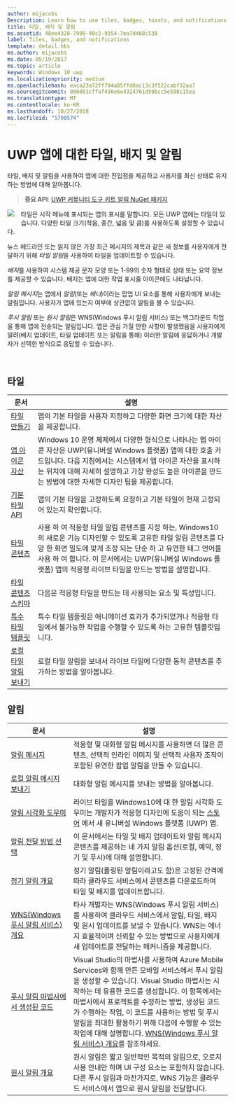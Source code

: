 ```yaml
---
author: mijacobs
Description: Learn how to use tiles, badges, toasts, and notifications to provide entry points into your app and keep users up-to-date.
title: 타일, 배지 및 알림
ms.assetid: 48ee4328-7999-40c2-9354-7ea7d488c538
label: Tiles, badges, and notifications
template: detail.hbs
ms.author: mijacobs
ms.date: 05/19/2017
ms.topic: article
keywords: Windows 10 uwp
ms.localizationpriority: medium
ms.openlocfilehash: eaca23a72ff794a85ffd8ac13c3f522cabf32aa7
ms.sourcegitcommit: 086001cffaf436e6e4324761d59bcc5e598c15ea
ms.translationtype: MT
ms.contentlocale: ko-KR
ms.lasthandoff: 10/27/2018
ms.locfileid: "5700574"
---
```

# <a name="tiles-badges-and-notifications-for-uwp-apps"></a>UWP 앱에 대한 타일, 배지 및 알림
 

타일, 배지 및 알림을 사용하여 앱에 대한 진입점을 제공하고 사용자를 최신 상태로 유지하는 방법에 대해 알아봅니다.

> **중요 API**: [UWP 커뮤니티 도구 키트 알림 NuGet 패키지](https://www.nuget.org/packages/Microsoft.Toolkit.Uwp.Notifications/)

<p><img style="float: left; margin: 0px 15px 15px 0px;" src="images/tile-and-live-tile.png" />
타일은 시작 메뉴에 표시되는 앱의 표시를 말합니다. 모든 UWP 앱에는 타일이 있습니다. 다양한 타일 크기(작음, 중간, 넓음 및 큼)를 사용하도록 설정할 수 있습니다.</p>

<p>뉴스 헤드라인 또는 읽지 않은 가장 최근 메시지의 제목과 같은 새 정보를 사용자에게 전달하기 위해 <em>타일 알림</em>을 사용하여 타일을 업데이트할 수 있습니다.</p>

<p><em>배지</em>를 사용하여 시스템 제공 문자 모양 또는 1-99의 숫자 형태로 상태 또는 요약 정보를 제공할 수 있습니다. 배지는 앱에 대한 작업 표시줄 아이콘에도 나타납니다. </p>

<p><em>알림 메시지</em>는 앱에서 <em>알림</em>(또는 <em>배너</em>)이라는 팝업 UI 요소를 통해 사용자에게 보내는 알림입니다. 사용자가 앱에 있는지 여부에 상관없이 알림을 볼 수 있습니다.</p>
<p><em>푸시 알림</em> 또는 <em>원시 알림</em>은 WNS(Windows 푸시 알림 서비스) 또는 백그라운드 작업을 통해 앱에 전송되는 알림입니다. 앱은 관심 가질 만한 사항이 발생했음을 사용자에게 알려(배지 업데이트, 타일 업데이트 또는 알림을 통해) 이러한 알림에 응답하거나 개발자가 선택한 방식으로 응답할 수 있습니다.</p>

 
## <a name="tiles"></a>타일
| 문서 | 설명 |
| --- | --- |
| [타일 만들기](creating-tiles.md) | 앱의 기본 타일을 사용자 지정하고 다양한 화면 크기에 대한 자산을 제공합니다. |
| [앱 아이콘 자산](app-assets.md) | Windows 10 운영 체제에서 다양한 형식으로 나타나는 앱 아이콘 자산은 UWP(유니버설 Windows 플랫폼) 앱에 대한 호출 카드입니다. 다음 지침에서는 시스템에서 앱 아이콘 자산을 표시하는 위치에 대해 자세히 설명하고 가장 완성도 높은 아이콘을 만드는 방법에 대한 자세한 디자인 팁을 제공합니다. |
| [기본 타일 API](primary-tile-apis.md) | 앱의 기본 타일을 고정하도록 요청하고 기본 타일이 현재 고정되어 있는지 확인합니다. |
| [타일 콘텐츠](create-adaptive-tiles.md) | 사용 하 여 적응형 타일 알림 콘텐츠를 지정 하는, Windows10의 새로운 기능 디자인할 수 있도록 고유한 타일 알림 콘텐츠를 다양 한 화면 밀도에 맞게 조정 되는 단순 하 고 유연한 태그 언어를 사용 하 여 합니다. 이 문서에서는 UWP(유니버설 Windows 플랫폼) 앱의 적응형 라이브 타일을 만드는 방법을 설명합니다. |
| [타일 콘텐츠 스키마](../tiles-and-notifications/tile-schema.md) | 다음은 적응형 타일을 만드는 데 사용되는 요소 및 특성입니다. |
| [특수 타일 템플릿](special-tile-templates-catalog.md) | 특수 타일 템플릿은 애니메이션 효과가 추가되었거나 적응형 타일에서 불가능한 작업을 수행할 수 있도록 하는 고유한 템플릿입니다. |
| [로컬 타일 알림 보내기](sending-a-local-tile-notification.md) | 로컬 타일 알림을 보내서 라이브 타일에 다양한 동적 콘텐츠를 추가하는 방법을 알아봅니다. |


## <a name="notifications"></a>알림

| 문서 | 설명 |
| --- | --- |
| [알림 메시지](adaptive-interactive-toasts.md) | 적응형 및 대화형 알림 메시지를 사용하면 더 많은 콘텐츠, 선택적 인라인 이미지 및 선택적 사용자 조작이 포함된 유연한 팝업 알림을 만들 수 있습니다. |
| [로컬 알림 메시지 보내기](send-local-toast.md) | 대화형 알림 메시지를 보내는 방법을 알아봅니다. |
| [알림 시각화 도우미](notifications-visualizer.md) | 라이브 타일을 Windows10에 대 한 알림 시각화 도우미는 개발자가 적응형 디자인에 도움이 되는 [스토어](https://www.microsoft.com/store/apps/notifications-visualizer/9nblggh5xsl1) 에서 새 유니버설 Windows 플랫폼 (UWP) 앱. |
| [알림 전달 방법 선택](choosing-a-notification-delivery-method.md) | 이 문서에서는 타일 및 배지 업데이트와 알림 메시지 콘텐츠를 제공하는 네 가지 알림 옵션(로컬, 예약, 정기 및 푸시)에 대해 설명합니다. |
| [정기 알림 개요](periodic-notification-overview.md) | 정기 알림(폴링된 알림이라고도 함)은 고정된 간격에 따라 클라우드 서비스에서 콘텐츠를 다운로드하여 타일 및 배지를 업데이트합니다. |
| [WNS(Windows 푸시 알림 서비스) 개요](windows-push-notification-services--wns--overview.md) | 타사 개발자는 WNS(Windows 푸시 알림 서비스)를 사용하여 클라우드 서비스에서 알림, 타일, 배지 및 원시 업데이트를 보낼 수 있습니다. WNS는 에너지 효율적이며 신뢰할 수 있는 방법으로 사용자에게 새 업데이트를 전달하는 메커니즘을 제공합니다. |
| [푸시 알림 마법사에서 생성된 코드](the-code-generated-by-the-push-notification-wizard.md) | Visual Studio의 마법사를 사용하여 Azure Mobile Services와 함께 만든 모바일 서비스에서 푸시 알림을 생성할 수 있습니다. Visual Studio 마법사는 시작하는 데 유용한 코드를 생성합니다. 이 항목에서는 마법사에서 프로젝트를 수정하는 방법, 생성된 코드가 수행하는 작업, 이 코드를 사용하는 방법 및 푸시 알림을 최대한 활용하기 위해 다음에 수행할 수 있는 작업에 대해 설명합니다. [WNS(Windows 푸시 알림 서비스) 개요](windows-push-notification-services--wns--overview.md)를 참조하세요. |
| [원시 알림 개요](raw-notification-overview.md) | 원시 알림은 짧고 일반적인 목적의 알림으로, 오로지 사용 안내만 하며 UI 구성 요소는 포함하지 않습니다. 다른 푸시 알림과 마찬가지로, WNS 기능은 클라우드 서비스에서 앱으로 원시 알림을 전달합니다. |
